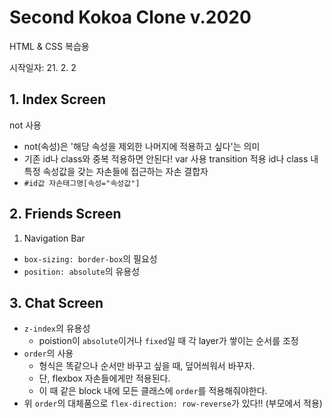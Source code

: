 # Second Kokoa Clone v.2020

HTML & CSS 복습용

시작일자: 21. 2. 2

## 1. Index Screen

not 사용

- not(속성)은 '해당 속성을 제외한 나머지에 적용하고 싶다'는 의미
- 기존 id나 class와 중복 적용하면 안된다!
  var 사용
  transition 적용
  id나 class 내 특정 속성값을 갖는 자손들에 접근하는 자손 결합자
- `#id값 자손태그명[속성="속성값"]`

## 2. Friends Screen

1. Navigation Bar

- `box-sizing: border-box`의 필요성
- `position: absolute`의 유용성

## 3. Chat Screen

- `z-index`의 유용성
  - poistion이 `absolute`이거나 `fixed`일 때 각 layer가 쌓이는 순서를 조정
- `order`의 사용
  - 형식은 똑같으나 순서만 바꾸고 싶을 때, 덮어씌워서 바꾸자.
  - 단, flexbox 자손들에게만 적용된다.
  - 이 때 같은 block 내에 모든 클래스에 `order`를 적용해줘야한다.
- 위 `order`의 대체품으로 `flex-direction: row-reverse`가 있다!! (부모에서 적용)
